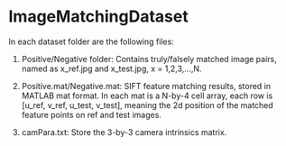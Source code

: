 # ImageMatchingDataset

In each dataset folder are the following files:

1. Positive/Negative folder: Contains truly/falsely matched image pairs, named as x_ref.jpg and x_test.jpg, x = 1,2,3,…,N.

2. Positive.mat/Negative.mat: SIFT feature matching results, stored in MATLAB mat format. In each mat is a N-by-4 cell array, each row is [u_ref, v_ref, u_test, v_test], meaning the 2d position of the matched feature points on ref and test images.

3. camPara.txt: Store the 3-by-3 camera intrinsics matrix.
